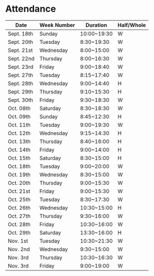# Attendance

| Date       | Week Number | Duration    | Half/Whole |
|------------|-------------|-------------|------------|
| Sept. 18th | Sunday      | 10:00~19:30 | W          |
| Sept. 20th | Tuesday     |  8:30~19:30 | W          |
| Sept. 21st | Wednesday   |  8:00~15:00 | W          |
| Sept. 22nd | Thursday    | 8:00~16:30  | W          |
| Sept. 23rd | Friday      | 9:00~18:40  | W          |
| Sept. 27th | Tuesday     | 8:15~17:40  | W          |
| Sept. 28th | Wednesday   | 9:00~14:40  | H          |
| Sept. 29th | Thursday    | 9:10~15:30  | H          |
| Sept. 30th | Friday      | 9:30~18:30  | W          |
| Oct. 08th  | Saturday    | 8:30~18:30  | W          |
| Oct. 09th  | Sunday      | 8:45~12:30  | H          |
| Oct. 11th  | Tuesday     | 9:00~19:30  | W          |
| Oct. 12th  | Wednesday   | 9:15~14:30  | H          |
| Oct. 13th  | Thursday    | 8:40~16:00  | H          |
| Oct. 14th  | Friday      | 9:00~14:00  | H          |
| Oct. 15th  | Saturday    | 8:30~15:00  | H          |
| Oct. 18th  | Tuesday     | 9:00~20:00  | W          |
| Oct. 19th  | Wednesday   | 8:30~15:00  | W          |
| Oct. 20th  | Thursday    | 9:00~15:30  | W          |
| Oct. 21st  | Friday      | 9:00~15:30  | W          |
| Oct. 25th  | Tuesday     | 8:30~17:30  | W          |
| Oct. 26th  | Wednesday   | 10:30~15:00 | H          |
| Oct. 27th  | Thursday    | 9:30~16:00  | W          |
| Oct. 28th  | Friday      | 10:30~16:00 | W          |
| Oct. 29th  | Saturday    | 13:30~16:00 | H          |
| Nov. 1st   | Tuesday     | 10:30~21:30 | W          |
| Nov. 2nd   | Wednesday   | 9:30~15:00  | W          |
| Nov. 3rd   | Thursday    | 10:30~16:30 | W          |
| Nov. 3rd   | Friday      | 9:00~19:00  | W          |
